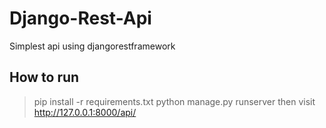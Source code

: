 # Django-Rest-Api
Simplest api using djangorestframework
## How to run
>pip install -r requirements.txt
>python manage.py runserver
then visit http://127.0.0.1:8000/api/
